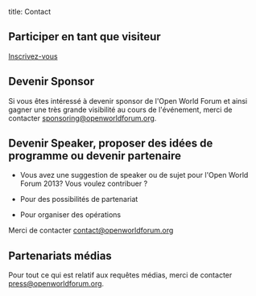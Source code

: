 title: Contact

## Participer en tant que visiteur

[Inscrivez-vous](/fr/registration/)

## Devenir Sponsor

Si vous êtes intéressé à devenir sponsor de l'Open World Forum et ainsi
gagner une très grande visibilité au cours de l'événement, merci de contacter
<a href="mailto:sponsoring@openworldforum.org">sponsoring@openworldforum.org</a>.

## Devenir Speaker, proposer des idées de programme ou devenir partenaire

- Vous avez une suggestion de speaker ou de sujet pour l'Open World Forum 2013?
  Vous voulez contribuer ?

- Pour des possibilités de partenariat

- Pour organiser des opérations

Merci de contacter
<a href="mailto:team@openworldforum.org">contact@openworldforum.org</a>

## Partenariats médias

Pour tout ce qui est relatif aux requêtes médias, merci de contacter <a
href="mailto:press@openworldforum.org">press@openworldforum.org</a>.
